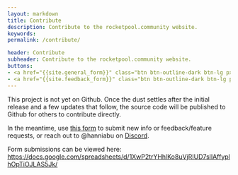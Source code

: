 ```yaml
---
layout: markdown
title: Contribute
description: Contribute to the rocketpool.community website.
keywords: 
permalink: /contribute/

header: Contribute
subheader: Contribute to the rocketpool.community website.
buttons:
- <a href="{{site.general_form}}" class="btn btn-outline-dark btn-lg px-4 m-1">Submit Info</a>
- <a href="{{site.feedback_form}}" class="btn btn-outline-dark btn-lg px-4 m-1">Feature Request</a>
---
```



This project is not yet on Github. Once the dust settles after the initial release and a few updates that follow, the source code will be published to Github for others to contribute directly. 

In the meantime, use [this form]({{site.general_form}}) to submit new info or feedback/feature requests, or reach out to @hanniabu on [Discord](https://discord.gg/rocketpool).

Form submissions can be viewed here: <https://docs.google.com/spreadsheets/d/1XwP2trYHhlKo8uVjRIUD7slIAffyplhOpTiOJLAS5Jk/>